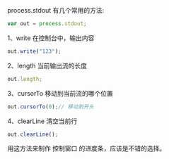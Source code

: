 
process.stdout 有几个常用的方法:

``` javascript
var out = process.stdout;
```

1、write
在控制台中，输出内容
``` javascript
out.write("123");
```

2、length
当前输出流的长度
``` javascript
out.length;
```

3、cursorTo
移动到当前流的哪个位置
``` javascript
out.cursorTo(0);// 移动到开头
```

4、clearLine
清空当前行
``` javascript
out.clearLine();
```

用这方法来制作 控制窗口 的进度条，应该是不错的选择。
